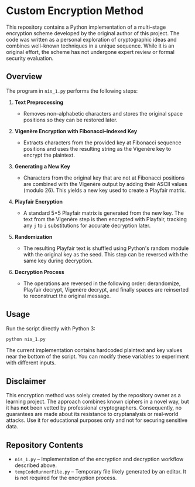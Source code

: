 # Custom Encryption Method

This repository contains a Python implementation of a multi–stage encryption scheme developed by the original author of this project. The code was written as a personal exploration of cryptographic ideas and combines well–known techniques in a unique sequence. While it is an original effort, the scheme has not undergone expert review or formal security evaluation.

## Overview

The program in `nis_1.py` performs the following steps:

1. **Text Preprocessing**
   - Removes non–alphabetic characters and stores the original space positions so they can be restored later.

2. **Vigenère Encryption with Fibonacci–Indexed Key**
   - Extracts characters from the provided key at Fibonacci sequence positions and uses the resulting string as the Vigenère key to encrypt the plaintext.

3. **Generating a New Key**
   - Characters from the original key that are not at Fibonacci positions are combined with the Vigenère output by adding their ASCII values (modulo 26). This yields a new key used to create a Playfair matrix.

4. **Playfair Encryption**
   - A standard 5×5 Playfair matrix is generated from the new key. The text from the Vigenère step is then encrypted with Playfair, tracking any `j` to `i` substitutions for accurate decryption later.

5. **Randomization**
   - The resulting Playfair text is shuffled using Python's random module with the original key as the seed. This step can be reversed with the same key during decryption.

6. **Decryption Process**
   - The operations are reversed in the following order: derandomize, Playfair decrypt, Vigenère decrypt, and finally spaces are reinserted to reconstruct the original message.

## Usage

Run the script directly with Python 3:

```bash
python nis_1.py
```

The current implementation contains hardcoded plaintext and key values near the bottom of the script. You can modify these variables to experiment with different inputs.

## Disclaimer

This encryption method was solely created by the repository owner as a learning project. The approach combines known ciphers in a novel way, but it has **not** been vetted by professional cryptographers. Consequently, no guarantees are made about its resistance to cryptanalysis or real‑world attacks. Use it for educational purposes only and not for securing sensitive data.

## Repository Contents

- `nis_1.py` – Implementation of the encryption and decryption workflow described above.
- `tempCodeRunnerFile.py` – Temporary file likely generated by an editor. It is not required for the encryption process.

